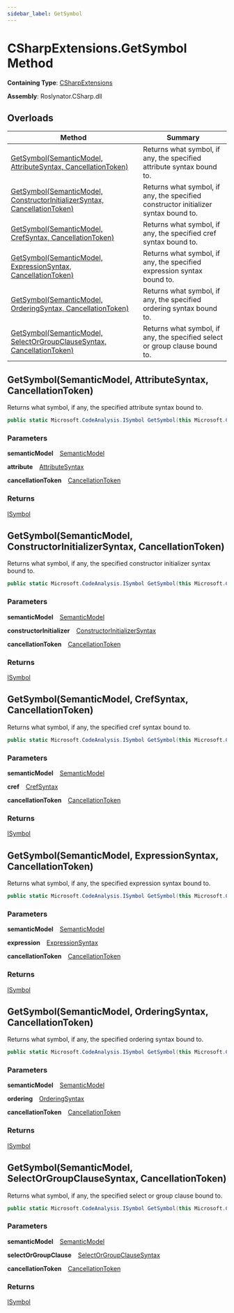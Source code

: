 ```yaml
---
sidebar_label: GetSymbol
---
```


# CSharpExtensions\.GetSymbol Method

**Containing Type**: [CSharpExtensions](../index.md)

**Assembly**: Roslynator\.CSharp\.dll

## Overloads

| Method | Summary |
| ------ | ------- |
| [GetSymbol(SemanticModel, AttributeSyntax, CancellationToken)](#3570389687) | Returns what symbol, if any, the specified attribute syntax bound to\. |
| [GetSymbol(SemanticModel, ConstructorInitializerSyntax, CancellationToken)](#3142024581) | Returns what symbol, if any, the specified constructor initializer syntax bound to\. |
| [GetSymbol(SemanticModel, CrefSyntax, CancellationToken)](#423864560) | Returns what symbol, if any, the specified cref syntax bound to\. |
| [GetSymbol(SemanticModel, ExpressionSyntax, CancellationToken)](#2073342452) | Returns what symbol, if any, the specified expression syntax bound to\. |
| [GetSymbol(SemanticModel, OrderingSyntax, CancellationToken)](#1387654106) | Returns what symbol, if any, the specified ordering syntax bound to\. |
| [GetSymbol(SemanticModel, SelectOrGroupClauseSyntax, CancellationToken)](#2866826046) | Returns what symbol, if any, the specified select or group clause bound to\. |

<a id="3570389687"></a>

## GetSymbol\(SemanticModel, AttributeSyntax, CancellationToken\) 

  
Returns what symbol, if any, the specified attribute syntax bound to\.

```csharp
public static Microsoft.CodeAnalysis.ISymbol GetSymbol(this Microsoft.CodeAnalysis.SemanticModel semanticModel, Microsoft.CodeAnalysis.CSharp.Syntax.AttributeSyntax attribute, System.Threading.CancellationToken cancellationToken = default)
```

### Parameters

**semanticModel** &ensp; [SemanticModel](https://docs.microsoft.com/en-us/dotnet/api/microsoft.codeanalysis.semanticmodel)

**attribute** &ensp; [AttributeSyntax](https://docs.microsoft.com/en-us/dotnet/api/microsoft.codeanalysis.csharp.syntax.attributesyntax)

**cancellationToken** &ensp; [CancellationToken](https://docs.microsoft.com/en-us/dotnet/api/system.threading.cancellationtoken)

### Returns

[ISymbol](https://docs.microsoft.com/en-us/dotnet/api/microsoft.codeanalysis.isymbol)

<a id="3142024581"></a>

## GetSymbol\(SemanticModel, ConstructorInitializerSyntax, CancellationToken\) 

  
Returns what symbol, if any, the specified constructor initializer syntax bound to\.

```csharp
public static Microsoft.CodeAnalysis.ISymbol GetSymbol(this Microsoft.CodeAnalysis.SemanticModel semanticModel, Microsoft.CodeAnalysis.CSharp.Syntax.ConstructorInitializerSyntax constructorInitializer, System.Threading.CancellationToken cancellationToken = default)
```

### Parameters

**semanticModel** &ensp; [SemanticModel](https://docs.microsoft.com/en-us/dotnet/api/microsoft.codeanalysis.semanticmodel)

**constructorInitializer** &ensp; [ConstructorInitializerSyntax](https://docs.microsoft.com/en-us/dotnet/api/microsoft.codeanalysis.csharp.syntax.constructorinitializersyntax)

**cancellationToken** &ensp; [CancellationToken](https://docs.microsoft.com/en-us/dotnet/api/system.threading.cancellationtoken)

### Returns

[ISymbol](https://docs.microsoft.com/en-us/dotnet/api/microsoft.codeanalysis.isymbol)

<a id="423864560"></a>

## GetSymbol\(SemanticModel, CrefSyntax, CancellationToken\) 

  
Returns what symbol, if any, the specified cref syntax bound to\.

```csharp
public static Microsoft.CodeAnalysis.ISymbol GetSymbol(this Microsoft.CodeAnalysis.SemanticModel semanticModel, Microsoft.CodeAnalysis.CSharp.Syntax.CrefSyntax cref, System.Threading.CancellationToken cancellationToken = default)
```

### Parameters

**semanticModel** &ensp; [SemanticModel](https://docs.microsoft.com/en-us/dotnet/api/microsoft.codeanalysis.semanticmodel)

**cref** &ensp; [CrefSyntax](https://docs.microsoft.com/en-us/dotnet/api/microsoft.codeanalysis.csharp.syntax.crefsyntax)

**cancellationToken** &ensp; [CancellationToken](https://docs.microsoft.com/en-us/dotnet/api/system.threading.cancellationtoken)

### Returns

[ISymbol](https://docs.microsoft.com/en-us/dotnet/api/microsoft.codeanalysis.isymbol)

<a id="2073342452"></a>

## GetSymbol\(SemanticModel, ExpressionSyntax, CancellationToken\) 

  
Returns what symbol, if any, the specified expression syntax bound to\.

```csharp
public static Microsoft.CodeAnalysis.ISymbol GetSymbol(this Microsoft.CodeAnalysis.SemanticModel semanticModel, Microsoft.CodeAnalysis.CSharp.Syntax.ExpressionSyntax expression, System.Threading.CancellationToken cancellationToken = default)
```

### Parameters

**semanticModel** &ensp; [SemanticModel](https://docs.microsoft.com/en-us/dotnet/api/microsoft.codeanalysis.semanticmodel)

**expression** &ensp; [ExpressionSyntax](https://docs.microsoft.com/en-us/dotnet/api/microsoft.codeanalysis.csharp.syntax.expressionsyntax)

**cancellationToken** &ensp; [CancellationToken](https://docs.microsoft.com/en-us/dotnet/api/system.threading.cancellationtoken)

### Returns

[ISymbol](https://docs.microsoft.com/en-us/dotnet/api/microsoft.codeanalysis.isymbol)

<a id="1387654106"></a>

## GetSymbol\(SemanticModel, OrderingSyntax, CancellationToken\) 

  
Returns what symbol, if any, the specified ordering syntax bound to\.

```csharp
public static Microsoft.CodeAnalysis.ISymbol GetSymbol(this Microsoft.CodeAnalysis.SemanticModel semanticModel, Microsoft.CodeAnalysis.CSharp.Syntax.OrderingSyntax ordering, System.Threading.CancellationToken cancellationToken = default)
```

### Parameters

**semanticModel** &ensp; [SemanticModel](https://docs.microsoft.com/en-us/dotnet/api/microsoft.codeanalysis.semanticmodel)

**ordering** &ensp; [OrderingSyntax](https://docs.microsoft.com/en-us/dotnet/api/microsoft.codeanalysis.csharp.syntax.orderingsyntax)

**cancellationToken** &ensp; [CancellationToken](https://docs.microsoft.com/en-us/dotnet/api/system.threading.cancellationtoken)

### Returns

[ISymbol](https://docs.microsoft.com/en-us/dotnet/api/microsoft.codeanalysis.isymbol)

<a id="2866826046"></a>

## GetSymbol\(SemanticModel, SelectOrGroupClauseSyntax, CancellationToken\) 

  
Returns what symbol, if any, the specified select or group clause bound to\.

```csharp
public static Microsoft.CodeAnalysis.ISymbol GetSymbol(this Microsoft.CodeAnalysis.SemanticModel semanticModel, Microsoft.CodeAnalysis.CSharp.Syntax.SelectOrGroupClauseSyntax selectOrGroupClause, System.Threading.CancellationToken cancellationToken = default)
```

### Parameters

**semanticModel** &ensp; [SemanticModel](https://docs.microsoft.com/en-us/dotnet/api/microsoft.codeanalysis.semanticmodel)

**selectOrGroupClause** &ensp; [SelectOrGroupClauseSyntax](https://docs.microsoft.com/en-us/dotnet/api/microsoft.codeanalysis.csharp.syntax.selectorgroupclausesyntax)

**cancellationToken** &ensp; [CancellationToken](https://docs.microsoft.com/en-us/dotnet/api/system.threading.cancellationtoken)

### Returns

[ISymbol](https://docs.microsoft.com/en-us/dotnet/api/microsoft.codeanalysis.isymbol)

